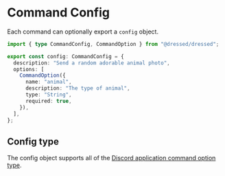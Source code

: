 # Command Config

Each command can optionally export a `config` object.

```ts
import { type CommandConfig, CommandOption } from "@dressed/dressed";

export const config: CommandConfig = {
  description: "Send a random adorable animal photo",
  options: [
    CommandOption({
      name: "animal",
      description: "The type of animal",
      type: "String",
      required: true,
    }),
  ],
};
```

## Config type

The config object supports all of the [Discord application command option type](https://discord.com/developers/docs/interactions/application-commands#application-command-object).
